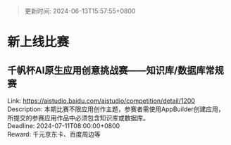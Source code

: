 > 更新时间: 2024-06-13T15:57:55+0800 

# 新上线比赛


## 千帆杯AI原生应用创意挑战赛——知识库/数据库常规赛
Link: https://aistudio.baidu.com/aistudio/competition/detail/1200  
Description: 本期比赛不限应用创作主题，参赛者需使用AppBuilder创建应用，所提交的参赛应用作品中必须包含知识库或数据库。  
Deadline: 2024-07-11T08:00:00+0800  
Reward: 千元京东卡、百度周边等  

